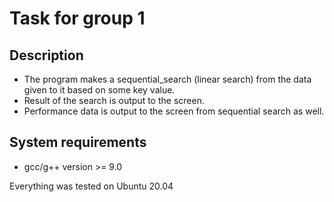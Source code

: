 # Task for group 1

## Description

* The program makes a sequential_search (linear search) from the data given to it based on some key value.
* Result of the search is output to the screen.
* Performance data is output to the screen from sequential search as well.

## System requirements

* gcc/g++ version >= 9.0

Everything was tested on Ubuntu 20.04